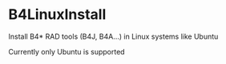 B4LinuxInstall
==============

Install B4* RAD tools (B4J, B4A...) in Linux systems like Ubuntu

Currently only Ubuntu is supported
